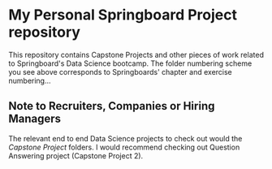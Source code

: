 # My Personal Springboard Project repository
This repository contains Capstone Projects and other pieces of work related to Springboard's Data Science bootcamp. The folder numbering scheme you see above
corresponds to Springboards' chapter and exercise numbering...

## Note to Recruiters, Companies or Hiring Managers
The relevant end to end Data Science projects to check out would the *Capstone Project* folders. I would recommend checking out Question Answering project (Capstone Project 2).
